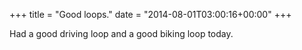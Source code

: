 +++
title = "Good loops."
date = "2014-08-01T03:00:16+00:00"
+++

Had a good driving loop and a good biking loop today.
			